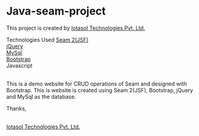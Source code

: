 # Java-seam-project

This project is created by <a href="http://iotasol.com/" target="_blank">Iotasol Technologies Pvt. Ltd.</a>

Technologies Used
<a href="http://seamframework.org/" target="_blank">Seam 2(JSF)</a><br/>
<a href="http://jquery.com/" target="_blank">jQuery</a><br/>
<a href="http://www.mysql.com/" target="_blank">MySql</a><br/>
<a href="http://getbootstrap.com/" target="_blank">Bootstrap</a><br/>
<a>Javascript</a><br/><br/>

<p>This is a demo website for CRUD operations of Seam and designed with Bootstrap. This is website is created using Seam 2(JSF), Bootstrap, jQuery and MySql as the database.</p>

<p>Thanks,</p> <br/>
<a href="http://iotasol.com/" target="_blank">Iotasol Technologies Pvt. Ltd.</a>
